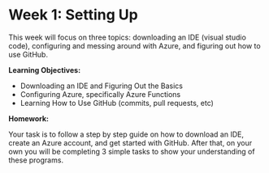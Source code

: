 # Week 1: Setting Up

This week will focus on three topics: downloading an IDE (visual studio code), configuring and messing around with Azure, and figuring out how to use GitHub. 

**Learning Objectives:**

- Downloading an IDE and Figuring Out the Basics
- Configuring Azure, specifically Azure Functions
- Learning How to Use GitHub (commits, pull requests, etc)

**Homework:**

Your task is to follow a step by step guide on how to download an IDE, create an Azure account, and get started with GitHub. After that, on your own you will be completing 3 simple tasks to show your understanding of these programs.

